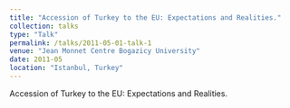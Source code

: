 ```yaml
---
title: "Accession of Turkey to the EU: Expectations and Realities."
collection: talks
type: "Talk"
permalink: /talks/2011-05-01-talk-1
venue: "Jean Monnet Centre Bogazicy University"
date: 2011-05
location: "Istanbul, Turkey"
---
```


Accession of Turkey to the EU: Expectations and Realities.